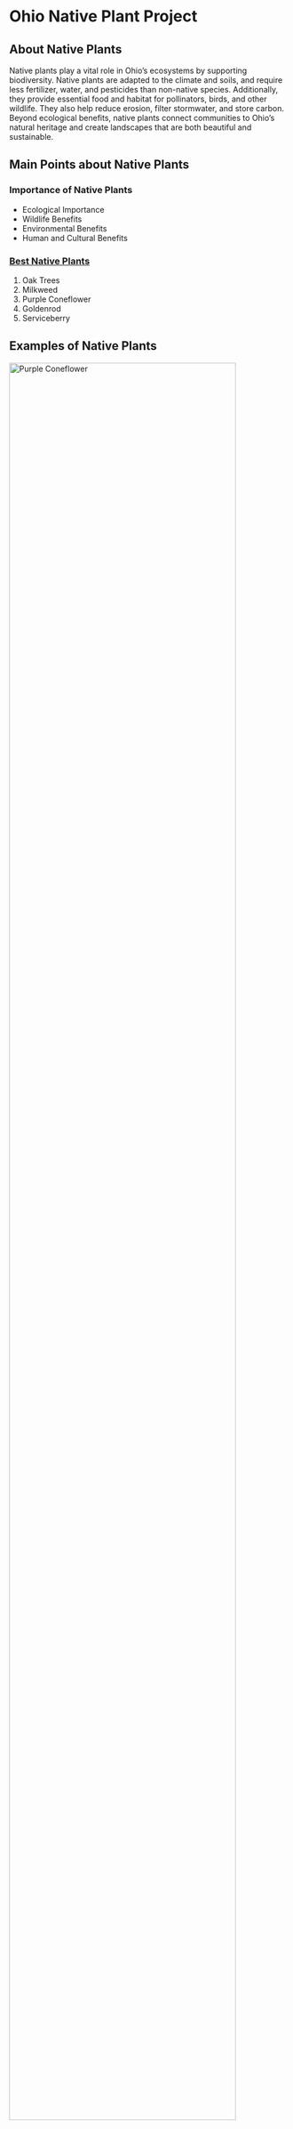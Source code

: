 <!DOCTYPE html>
<html lang="en">
    <head> 
        <meta charset="UTF-8">
        <title>Native Plants of Ohio</title>
    </head>
<body>
    <main>
        <h1>Ohio Native Plant Project</h1>
        <div> 
            <h2>About Native Plants</h2>
            <p>Native plants play a vital role in Ohio’s ecosystems by supporting biodiversity.
                Native plants are adapted to the climate and soils, and require less fertilizer, water, and 
                pesticides than non-native species. Additionally, they provide essential food and habitat for 
                pollinators, birds, and other wildlife. They also help reduce erosion, filter stormwater,
                and store carbon. Beyond ecological benefits, native plants connect communities to Ohio’s 
                natural heritage and create landscapes that are both beautiful and sustainable. </p>
        </div>
        <div>
            <h2>Main Points about Native Plants</h2>
            <h3><strong>Importance of Native Plants</strong></h3>
            <ul>
                <li>Ecological Importance</li>
                <li>Wildlife Benefits</li>
                <li>Environmental Benefits</li>
                <li>Human and Cultural Benefits</li>
            </ul>
            <a href="https://grownative.org/native-plant-database/?utm_source=chatgpt.com"><h3><strong>Best Native Plants</strong></h3></a>
            <ol>
                <li>Oak Trees</li>
                <li>Milkweed</li>
                <li>Purple Coneflower</li>
                <li>Goldenrod</li>
                <li>Serviceberry</li>
            </ol>
        </div>
        <div>
            <h2>Examples of Native Plants</h2>
                <img scr=[Butterflyonconeflower](https://github.com/user-attachments/assets/3199a370-e744-477d-b020-df3ee0ac0738)
        alt="Purple Coneflower" width="90%">
                <img src=[whiteOak](https://github.com/user-attachments/assets/54109a85-1780-41c8-b994-90956d148ef8)
                alt="White Oak Tree" width="90%">
            <img src=[Milkweed](https://github.com/user-attachments/assets/64bff87e-3400-429b-b4a6-64da6d7770ff)
        alt="Common Milkweed" width="90%">
        </div>
     </main>
</body>
</html>
